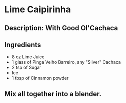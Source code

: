 # Lime Caipirinha

## Description: With Good Ol'Cachaca

## Ingredients

- 8 oz Lime Juice
- 1 glass of Pinga Velho Barreiro, any "Silver" Cachaca
- 2 tsp of Sugar
- Ice
- 1 tbsp of Cinnamon powder

## Mix all together into a blender. 
